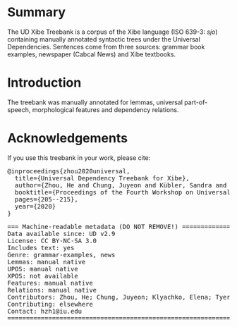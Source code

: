 # Summary

The UD Xibe Treebank is a corpus of the Xibe language (ISO 639-3: *sjo*) containing manually annotated syntactic trees under the Universal Dependencies. Sentences come from three sources: grammar book examples, newspaper (Cabcal News) and Xibe textbooks. 

# Introduction

The treebank was manually annotated for lemmas, universal part-of-speech, morphological features and dependency relations. 

# Acknowledgements

If you use this treebank in your work, please cite:

<pre>
@inproceedings{zhou2020universal,
  title={Universal Dependency Treebank for Xibe},
  author={Zhou, He and Chung, Juyeon and Kübler, Sandra and Tyers, Francis},
  booktitle={Proceedings of the Fourth Workshop on Universal Dependencies (UDW 2020)},
  pages={205--215},
  year={2020}
}
</pre>

<pre>
=== Machine-readable metadata (DO NOT REMOVE!) ================================
Data available since: UD v2.9
License: CC BY-NC-SA 3.0
Includes text: yes
Genre: grammar-examples, news
Lemmas: manual native
UPOS: manual native
XPOS: not available
Features: manual native
Relations: manual native
Contributors: Zhou, He; Chung, Juyeon; Klyachko, Elena; Tyers, Francis; Kübler, Sandra
Contributing: elsewhere
Contact: hzh1@iu.edu
===============================================================================
</pre>


